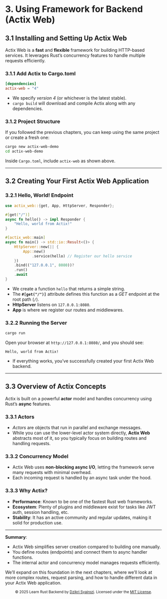 # 3. Using Framework for Backend (Actix Web)

## 3.1 Installing and Setting Up Actix Web

Actix Web is a **fast** and **flexible** framework for building HTTP-based services. It leverages Rust’s concurrency features to handle multiple requests efficiently.

### 3.1.1 Add Actix to Cargo.toml

```toml
[dependencies]
actix-web = "4"
```

- We specify *version 4* (or whichever is the latest stable).
- `cargo build` will download and compile Actix along with any dependencies.

### 3.1.2 Project Structure

If you followed the previous chapters, you can keep using the same project or create a fresh one:

```bash
cargo new actix-web-demo
cd actix-web-demo
```

Inside `Cargo.toml`, include `actix-web` as shown above.

---

## 3.2 Creating Your First Actix Web Application

### 3.2.1 Hello, World! Endpoint

```rust
use actix_web::{get, App, HttpServer, Responder};

#[get("/")]
async fn hello() -> impl Responder {
    "Hello, world from Actix!"
}

#[actix_web::main]
async fn main() -> std::io::Result<()> {
    HttpServer::new(|| {
        App::new()
            .service(hello) // Register our hello service
    })
    .bind(("127.0.0.1", 8080))?
    .run()
    .await
}
```

- We create a function `hello` that returns a simple string.
- The **`#[get("/")]`** attribute defines this function as a *GET* endpoint at the root path (`/`).
- **HttpServer** listens on `127.0.0.1:8080`.
- **App** is where we register our routes and middlewares.

### 3.2.2 Running the Server

```bash
cargo run
```

Open your browser at `http://127.0.0.1:8080/`, and you should see:
```
Hello, world from Actix!
```


- If everything works, you’ve successfully created your first Actix Web backend.

---

## 3.3 Overview of Actix Concepts

Actix is built on a powerful **actor** model and handles concurrency using Rust’s **async** features.

### 3.3.1 Actors

- *Actors* are objects that run in parallel and exchange messages.
- While you can use the lower-level actor system directly, **Actix Web** abstracts most of it, so you typically focus on building routes and handling requests.

### 3.3.2 Concurrency Model

- Actix Web uses **non-blocking async I/O**, letting the framework serve many requests with minimal overhead.
- Each incoming request is handled by an async task under the hood.

### 3.3.3 Why Actix?

- **Performance**: Known to be one of the fastest Rust web frameworks.
- **Ecosystem**: Plenty of plugins and middleware exist for tasks like JWT auth, session handling, etc.
- **Stability**: It has an active community and regular updates, making it solid for production use.

---

**Summary**:
- Actix Web simplifies server creation compared to building one manually.
- You define routes (endpoints) and connect them to async handler functions.
- The internal actor and concurrency model manages requests efficiently.

We’ll expand on this foundation in the next chapters, where we’ll look at more complex routes, request parsing, and how to handle different data in your Actix Web application.

<p align="center">
  <sub>
    © 2025 Learn Rust Backend by <a href="https://github.com/dzikrisyairozi">Dzikri Syairozi</a>. 
    Licensed under the <a href="../LICENSE">MIT License</a>.
  </sub>
</p>
